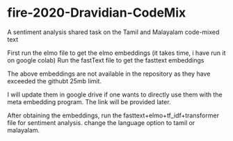 # fire-2020-Dravidian-CodeMix
A sentiment analysis shared task on the Tamil and Malayalam code-mixed text

First run the elmo file to get the elmo embeddings (it takes time, i have run it on google colab)
Run the fastText file to get the fasttext embeddings

The above embeddings are not available in the repository as they have exceeded the githubt 25mb limit.

I will update them in google drive if one wants to directly use them with the meta embedding program. The link will be provided later.

After obtaining the embeddings, run the fasttext+elmo+tf_idf+transformer file for sentiment analysis. change the language option to tamil or malayalam.
